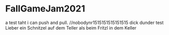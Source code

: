 # FallGameJam2021

a test taht i can push and pull. //nobodynr1515151515151515
dick
dunder test
Lieber ein Schnitzel auf dem Teller als beim Fritzl in dem Keller
